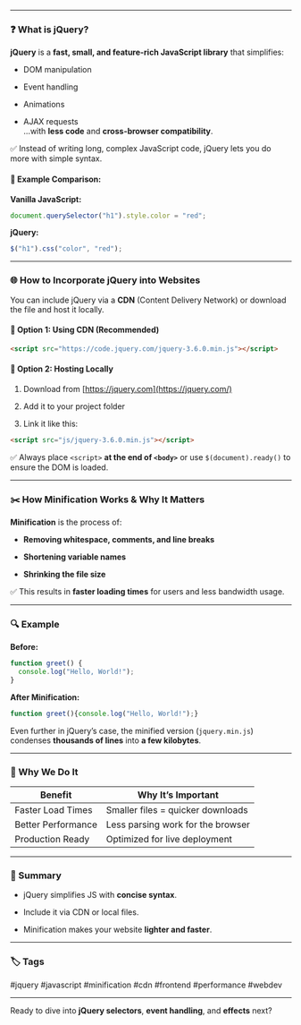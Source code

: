 
---

### ❓ What is jQuery?

**jQuery** is a **fast, small, and feature-rich JavaScript library** that simplifies:

- DOM manipulation
    
- Event handling
    
- Animations
    
- AJAX requests  
    …with **less code** and **cross-browser compatibility**.
    

✅ Instead of writing long, complex JavaScript code, jQuery lets you do more with simple syntax.

#### 🧪 Example Comparison:

**Vanilla JavaScript:**

```js
document.querySelector("h1").style.color = "red";
```

**jQuery:**

```js
$("h1").css("color", "red");
```

---

### 🌐 How to Incorporate jQuery into Websites

You can include jQuery via a **CDN** (Content Delivery Network) or download the file and host it locally.

#### 📎 Option 1: Using CDN (Recommended)

```html
<script src="https://code.jquery.com/jquery-3.6.0.min.js"></script>
```

#### 📎 Option 2: Hosting Locally

1. Download from [https://jquery.com](https://jquery.com/)
    
2. Add it to your project folder
    
3. Link it like this:
    

```html
<script src="js/jquery-3.6.0.min.js"></script>
```

✅ Always place `<script>` **at the end of `<body>`** or use `$(document).ready()` to ensure the DOM is loaded.

---

### ✂️ How Minification Works & Why It Matters

**Minification** is the process of:

- **Removing whitespace, comments, and line breaks**
    
- **Shortening variable names**
    
- **Shrinking the file size**
    

✅ This results in **faster loading times** for users and less bandwidth usage.

---

### 🔍 Example

**Before:**

```js
function greet() {
  console.log("Hello, World!");
}
```

**After Minification:**

```js
function greet(){console.log("Hello, World!");}
```

Even further in jQuery’s case, the minified version (`jquery.min.js`) condenses **thousands of lines** into **a few kilobytes**.

---

### 🚀 Why We Do It

|Benefit|Why It’s Important|
|---|---|
|Faster Load Times|Smaller files = quicker downloads|
|Better Performance|Less parsing work for the browser|
|Production Ready|Optimized for live deployment|

---

### 🏁 Summary

- jQuery simplifies JS with **concise syntax**.
    
- Include it via CDN or local files.
    
- Minification makes your website **lighter and faster**.
    

---

### 🏷️ Tags

#jquery #javascript #minification #cdn #frontend #performance #webdev

---

Ready to dive into **jQuery selectors**, **event handling**, and **effects** next?
